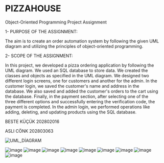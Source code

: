 # PIZZAHOUSE
Object-Oriented Programming Project Assignment

1- PURPOSE OF THE ASSIGNMENT:

The aim is to create an order automation system by following the given UML diagram and utilizing the principles of object-oriented programming.

2- SCOPE OF THE ASSIGNMENT:

In this project, we developed a pizza ordering application by following the UML diagram. We used an SQL database to store data. We created the classes and objects as specified in the UML diagram. We designed two different login screens, one for customers and another for the admin. In the customer login, we saved the customer's name and address in the database. We also saved and added the customer's orders to the cart using the database. Finally, in the payment section, after selecting one of the three different options and successfully entering the verification code, the payment is completed.
In the admin login, we performed operations like adding, deleting, and updating products using the SQL database.

BESTE KÜÇÜK 202802016

ASLI CÖNK 202803063



![UML_DİAGRAM](https://user-images.githubusercontent.com/73111871/147412225-3c96e703-b991-484e-b4ce-369125117a56.png)

![image](https://user-images.githubusercontent.com/73111871/147406372-7dd5c5a0-44b2-4bcd-9aea-98c539045e85.png)
![image](https://user-images.githubusercontent.com/73111871/147406378-7610eae0-477c-4889-9282-a8eaee3a13a5.png)
![image](https://user-images.githubusercontent.com/73111871/147406385-a76be4e2-6ea1-4241-9a96-7f80fb2e52e5.png)
![image](https://user-images.githubusercontent.com/73111871/147406387-81739f2d-a489-4f88-b9ce-509aa2b65a00.png)
![image](https://user-images.githubusercontent.com/73111871/147406390-a335f5ba-524e-431f-a237-ab8de08a4795.png)
![image](https://user-images.githubusercontent.com/73111871/147406393-edb70471-526a-4d97-a633-1ccf3484066b.png)
![image](https://user-images.githubusercontent.com/73111871/147406400-64ce1886-51df-4c6a-8811-1cdb09971619.png)
![image](https://user-images.githubusercontent.com/73111871/147406402-6287f182-e872-4355-b5a2-881c1721ca54.png)
![image](https://user-images.githubusercontent.com/73111871/147406405-bfe59d36-3a76-4f5f-bfc8-8ee7e6d5b05d.png)

 

